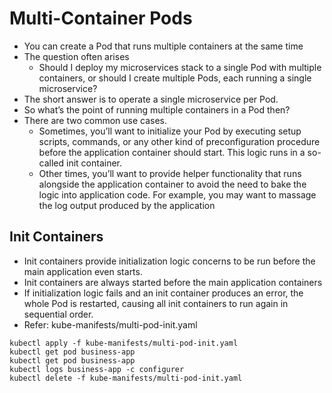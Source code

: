 # Multi-Container Pods
- You can create a Pod that runs multiple containers at the same time
- The question often arises
  - Should I deploy my microservices stack to a single Pod with multiple containers, or should I create multiple Pods, each running a single microservice?
- The short answer is to operate a single microservice per Pod.
- So what’s the point of running multiple containers in a Pod then?
- There are two common use cases.
  - Sometimes, you’ll want to initialize your Pod by executing setup scripts, commands, or any other kind of preconfiguration procedure before the application container should start. This logic runs in a so-called init container.
  - Other times, you’ll want to provide helper functionality that runs alongside the application container to avoid the need to bake the logic into application code. For example, you may want to massage the log output produced by the application

## Init Containers
- Init containers provide initialization logic concerns to be run before the main application even starts.
- Init containers are always started before the main application containers
- If initialization logic fails and an init container produces an error, the whole Pod is restarted, causing all init containers to run again in sequential order.
- Refer: kube-manifests/multi-pod-init.yaml
```
kubectl apply -f kube-manifests/multi-pod-init.yaml
kubectl get pod business-app
kubectl get pod business-app
kubectl logs business-app -c configurer
kubectl delete -f kube-manifests/multi-pod-init.yaml
```
